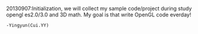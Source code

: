 20130907:Initialization, we will collect my sample code/project during study
opengl es2.0/3.0 and 3D math. My goal is that write OpenGL code everday!




	-Yingyun(Cui.YY)
